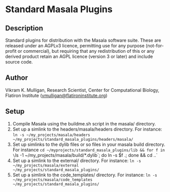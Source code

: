 # Standard Masala Plugins

## Description

Standard plugins for distribution with the Masala software suite.  These are released under an AGPLv3 licence, permitting use for any purpose (not-for-profit or commercial), but requiring that any redistribution of this or any derived product retain an AGPL licence (version 3 or later) and include source code.

## Author

Vikram K. Mulligan, Research Scientist, Center for Computational Biology, Flatiron Institute (vmulligan@flatironinstitute.org)

## Setup

1.  Compile Masala using the buildme.sh script in the masala/ directory.
2.  Set up a simlink to the headers/masala/headers directory.  For instance: `ln -s ~/my_projects/masala/headers ~/my_projects/standard_masala_plugins/headers/masala/`
3.  Set up simlinks to the dylib files or so files in your masala build directory.  For instance `cd ~/myprojects/standard_masala_plugins/lib && for f in \`ls -1 ~/my_projects/masala/build/*.dylib\`; do ln -s $f .; done && cd ..`
4.  Set up a simlink to the external/ directory.  For instance: `ln -s ~/my_projects/masala/external ~/my_projects/standard_masala_plugins/`
5.  Set up a simlink to the code_templates/ directory.  For instance: `ln -s ~/my_projects/masala/code_templates ~/my_projects/standard_masala_plugins/`
